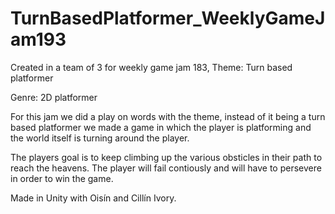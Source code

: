 # TurnBasedPlatformer_WeeklyGameJam193
Created in a team of 3 for weekly game jam 183, Theme: Turn based platformer

Genre: 2D platformer

For this jam we did a play on words with the theme, instead of it being a 
turn based platformer we made a game in which the player is platforming and the 
world itself is turning around the player.

The players goal is to keep climbing up the various obsticles in their path 
to reach the heavens. The player will fail contiously and will have to 
persevere in order to win the game.

Made in Unity with Oisín and Cillín Ivory.
